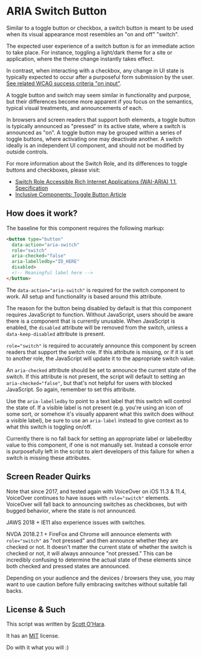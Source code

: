 # ARIA Switch Button
Similar to a toggle button or checkbox, a switch button is meant to be used when its visual appearance most resembles an "on and off" "switch".  

The expected user experience of a switch button is for an immediate action to take place. For instance, toggling a light/dark theme for a site or application, where the theme change instantly takes effect. 

In contrast, when interacting with a checkbox, any change in UI state is typically expected to occur after a purposeful form submission by the user.  [See related WCAG success criteria "on input"](https://www.w3.org/TR/UNDERSTANDING-WCAG20/consistent-behavior-unpredictable-change.html).

A toggle button and switch may seem similar in functionality and purpose, but their differences become more apparent if you focus on the semantics, typical visual treatments, and announcements of each.

In browsers and screen readers that support both elements, a toggle button is typically announced as "pressed" in its active state, where a switch is announced as "on".  A toggle button may be grouped within a series of toggle buttons, where activating one may deactivate another. A switch ideally is an independent UI component, and should not be modified by outside controls. 

For more information about the Switch Role, and its differences to toggle buttons and checkboxes, please visit:  
* [Switch Role Accessible Rich Internet Applications (WAI-ARIA) 1.1, Specification](https://www.w3.org/TR/wai-aria-1.1/#switch)  
* [Inclusive Components: Toggle Button Article](http://inclusive-components.club/toggle-button/)  


## How does it work?
The baseline for this component requires the following markup:

```html
<button type="button" 
  data-action="aria-switch"
  role="switch"
  aria-checked="false"
  aria-labelledby="ID_HERE"
  disabled>
  <!-- Meaningful label here -->
</button>
```

The `data-action="aria-switch"` is required for the switch component to work. All setup and functionality is based around this attribute.  

The reason for the button being disabled by default is that this component requires JavaScript to function. Without JavaScript, users should be aware there is a component that is currently unusable. When JavaScript is enabled, the `disabled` attribute will be removed from the switch, unless a `data-keep-disabled` attribute is present.

`role="switch"` is required to accurately announce this component by screen readers that support the switch role. If this attribute is missing, or if it is set to another role, the JavaScript will update it to the appropriate switch value.  

An `aria-checked` attribute should be set to announce the current state of the switch. If this attribute is not present, the script will default to setting an `aria-checked="false"`, but that's not helpful for users with blocked JavaScript. So again, remember to set this attribute.

Use the `aria-labelledby` to point to a text label that this switch will control the state of. If a visible label is not present (e.g. you're using an icon of some sort, or somehow it's visually apparent what this switch does without a visible label), be sure to use an `aria-label` instead to give context as to what this switch is toggling on/off. 

Currently there is no fall back for setting an appropriate label or labelledby value to this component, if one is not manually set. Instead a console error is purposefully left in the script to alert developers of this failure for when a switch is missing these attributes.

## Screen Reader Quirks
Note that since 2017, and tested again with VoiceOver on iOS 11.3 & 11.4, VoiceOver continues to have issues with `role="switch"` elements. VoiceOver will fall back to announcing switches as checkboxes, but with bugged behavior, where the state is not announced.

JAWS 2018 + IE11 also experience issues with switches.

NVDA 2018.2.1 + FireFox and Chrome will announce elements with `role="switch"` as "not pressed" and then announce whether they are checked or not. It doesn't matter the current state of whether the switch is checked or not, it will always announce "not pressed."  This can be incredibly confusing to determine the actual state of these elements since both checked and pressed states are announced.

Depending on your audience and the devices / browsers they use, you may want to use caution before fully embracing switches without suitable fall backs.


## License & Such
This script was written by [Scott O'Hara](https://twitter.com/scottohara).

It has an [MIT](https://github.com/scottaohara/aria-switch-button/blob/master/LICENSE) license.

Do with it what you will :)
